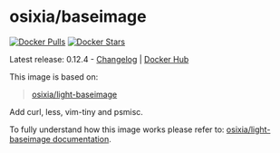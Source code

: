 # osixia/baseimage

[![Docker Pulls](https://img.shields.io/docker/pulls/osixia/baseimage.svg)][hub]
[![Docker Stars](https://img.shields.io/docker/stars/osixia/baseimage.svg)][hub]

[hub]: https://hub.docker.com/r/osixia/baseimage/

Latest release: 0.12.4 -  [Changelog](CHANGELOG.md) | [Docker Hub](https://hub.docker.com/r/osixia/baseimage/) 

This image is based on:
> [osixia/light-baseimage](https://github.com/osixia/docker-light-baseimage)

Add curl, less, vim-tiny and psmisc.

To fully understand how this image works please refer to: [osixia/light-baseimage documentation](https://github.com/osixia/docker-light-baseimage).
